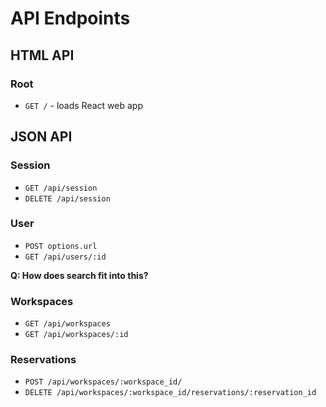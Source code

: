 # API Endpoints

## HTML API

### Root

- `GET /` - loads React web app

## JSON API

### Session
- `GET /api/session`
- `DELETE /api/session`

### User
- `POST options.url`
- `GET /api/users/:id`

**Q: How does search fit into this?**
### Workspaces
- `GET /api/workspaces`
- `GET /api/workspaces/:id`

### Reservations
- `POST /api/workspaces/:workspace_id/`
- `DELETE /api/workspaces/:workspace_id/reservations/:reservation_id`
